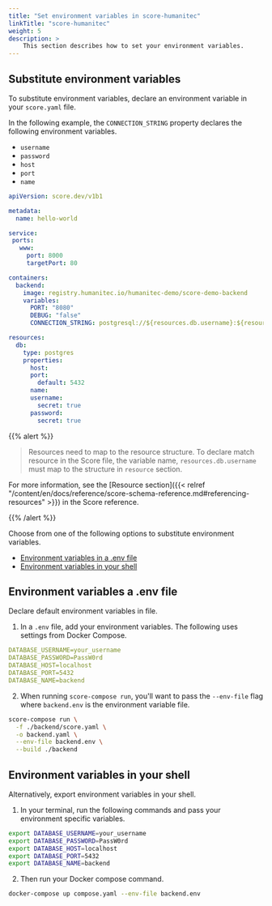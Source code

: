 ```yaml
---
title: "Set environment variables in score-humanitec"
linkTitle: "score-humanitec"
weight: 5
description: >
    This section describes how to set your environment variables.
---
```


## Substitute environment variables

To substitute environment variables, declare an environment variable in your `score.yaml` file.

In the following example, the `CONNECTION_STRING` property declares the following environment variables.

- `username`
- `password`
- `host`
- `port`
- `name`

```yaml
apiVersion: score.dev/v1b1

metadata:
  name: hello-world

service:
 ports:
   www:
     port: 8000
     targetPort: 80

containers:
  backend:
    image: registry.humanitec.io/humanitec-demo/score-demo-backend
    variables:
      PORT: "8080"
      DEBUG: "false"
      CONNECTION_STRING: postgresql://${resources.db.username}:${resources.db.password}@${resources.db.host}:${resources.db.port}/${resources.db.name}

resources:
  db:
    type: postgres
    properties:
      host:
      port:
        default: 5432
      name:
      username:
        secret: true
      password:
        secret: true
```

{{% alert %}}

> Resources need to map to the resource structure.
> To declare match resource in the Score file, the variable name, `resources.db.username` must map to the structure in `resource` section.

For more information, see the [Resource section]({{< relref "/content/en/docs/reference/score-schema-reference.md#referencing-resources" >}}) in the Score reference.

{{% /alert %}}

Choose from one of the following options to substitute environment variables.

- [Environment variables in a .env file](#environment-variables-a-env-file)
- [Environment variables in your shell](#environment-variables-in-your-shell)

## Environment variables a .env file

Declare default environment variables in file.

1. In a `.env` file, add your environment variables. The following uses settings from Docker Compose.

```yaml
DATABASE_USERNAME=your_username
DATABASE_PASSWORD=PassW0rd
DATABASE_HOST=localhost
DATABASE_PORT=5432
DATABASE_NAME=backend
```

2. When running `score-compose run`, you'll want to pass the `--env-file` flag where `backend.env` is the environment variable file.

```bash
score-compose run \
  -f ./backend/score.yaml \
  -o backend.yaml \
  --env-file backend.env \
  --build ./backend
```

## Environment variables in your shell

Alternatively, export environment variables in your shell.

1. In your terminal, run the following commands and pass your environment specific variables.

```bash
export DATABASE_USERNAME=your_username
export DATABASE_PASSWORD=PassW0rd
export DATABASE_HOST=localhost
export DATABASE_PORT=5432
export DATABASE_NAME=backend
```

2. Then run your Docker compose command.

```bash
docker-compose up compose.yaml --env-file backend.env
```

